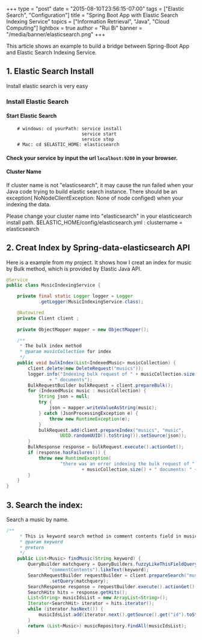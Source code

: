 +++
type = "post"
date = "2015-08-10T23:56:15-07:00"
tags = ["Elastic Search", "Configuration"]
title = "Spring Boot App with Elastic Search Indexing Service"
topics = ["Information Retrieval", "Java", "Cloud Computing"]
lightbox = true
author = "Rui Bi"
banner = "/media/banner/elasticsearch.png"
+++

This article shows an example to build a bridge between Spring-Boot App and Elastic Search Indexing Service. 
 <!--more-->

## 1. Elastic Search Install
Install elastic search is very easy
### Install Elastic Search

#### Start Elastic Search
```
    # windows: cd yourPath: service install
                            service start
                            service stop
    # Mac: cd $ELASTIC_HOME: elasticsearch
```

#### Check your service by input the url `localhost:9200` in your browser.

#### Cluster Name 
If cluster name is not "elasticsearch", it may cause the run failed when your Java code trying to build elastic search instance. There should be an exception( NoNodeClientException: None of node configed) when your indexing the data. 

Please change your cluster name into "elasticsearch" in your elasticsearch install path.
 $ELASTIC_HOME/config/elasticsearch.yml : clustername = elasticsearch


## 2. Creat Index by Spring-data-elasticsearch API
Here is a example from my project. It shows how I creat an index for music by Bulk method, which is provided by Elastic Java API.
```java
@Service
public class MusicIndexingService {

	private final static Logger logger = Logger
			.getLogger(MusicIndexingService.class);

	@Autowired	
	private Client client ;
	
	private ObjectMapper mapper = new ObjectMapper();

	/**
	 * The bulk index method
	 * @param musicCollection for index
	 */
	public void bulkIndex(List<IndexedMusic> musicCollection) {
		client.delete(new DeleteRequest("musics"));
		logger.info("Indexing bulk request of " + musicCollection.size()
				+ " documents");
		BulkRequestBuilder bulkRequest = client.prepareBulk();
		for (IndexedMusic music : musicCollection) {
			String json = null;
			try {
				json = mapper.writeValueAsString(music);
			} catch (JsonProcessingException e) {
				throw new RuntimeException(e);
			}
			bulkRequest.add(client.prepareIndex("musics", "music",
					UUID.randomUUID().toString()).setSource(json));
		}
		BulkResponse response = bulkRequest.execute().actionGet();
		if (response.hasFailures()) {
			throw new RuntimeException(
					"there was an error indexing the bulk request of "
							+ musicCollection.size() + " documents: " +response.buildFailureMessage());
		}
	}
}
```


 ## 3. Search the index:
 Search a music by name.
```java
/**
	 * This is keyword search method in comment contents field in music object
	 * @param keyword
	 * @return
	 */
	public List<Music> findMusic(String keyword) {
		QueryBuilder matchquery = QueryBuilders.fuzzyLikeThisFieldQuery(
				"commentContents").likeText(keyword);
		SearchRequestBuilder requestBuilder = client.prepareSearch("musics")
				.setQuery(matchquery);
		SearchResponse response = requestBuilder.execute().actionGet();
		SearchHits hits = response.getHits();
		List<String> musicIdsList = new ArrayList<String>();
		Iterator<SearchHit> iterator = hits.iterator();
		while (iterator.hasNext()) {
			musicIdsList.add(iterator.next().getSource().get("id").toString());
		}
		return (List<Music>) musicRepository.findAll(musicIdsList);
	}

```

